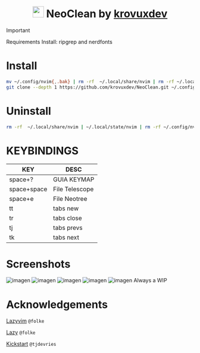 <h1 align="center">
  <img src="https://github.com/krovuxdev/NeoClean/assets/62192487/023a82bc-b378-403f-859e-46ca979f2476" width="30"> NeoClean by <a href="https://github.com/krovuxdev">krovuxdev</a>
</h1>

> [!IMPORTANT]
Requirements Install: ripgrep and nerdfonts
# Install
```bash
mv ~/.config/nvim{,.bak} | rm -rf  ~/.local/share/nvim | rm -rf ~/.local/state/nvim
git clone --depth 1 https://github.com/krovuxdev/NeoClean.git ~/.config/nvim | rm -rf ~/.config/nvim/.git
```
# Uninstall
```bash
rm -rf  ~/.local/share/nvim | ~/.local/state/nvim | rm -rf ~/.config/nvim  |  mv ~/.config/nvim{.bak,}
```
<!--
![imagen](https://github.com/krovuxdev/NeoClean/assets/62192487/303ef009-bd75-4be8-9a7c-410a6e60af43)
-->

# KEYBINDINGS
| KEY | DESC |
|---|---|
| space+? | GUIA KEYMAP  |
| space+space | File Telescope |
| space+e | File Neotree |
| tt | tabs new |
| tr | tabs close |
| tj | tabs prevs |
| tk | tabs next |

# Screenshots
![imagen](https://github.com/user-attachments/assets/d29a21e1-e63c-432b-9384-a0588ab9276c)
![imagen](https://github.com/user-attachments/assets/771cf719-2e61-44c8-816e-6c322d2ed5d9)
![imagen](https://github.com/user-attachments/assets/5da8b23c-1350-4336-897a-847b3dc0647b)
![imagen](https://github.com/user-attachments/assets/0916976d-5f0a-4c38-b6d4-6b978c211cd1)
![imagen](https://github.com/user-attachments/assets/718a1723-3d77-4a8e-ac6a-05566d649741)
Always a WIP

# Acknowledgements
[Lazyvim](https://github.com/LazyVim/LazyVim) `@folke`

[Lazy](https://github.com/folke/lazy.nvim) `@folke`

[Kickstart](https://github.com/nvim-lua/kickstart.nvim) `@tjdevries`

